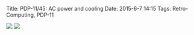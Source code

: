 Title: PDP-11/45: AC power and cooling
Date: 2015-6-7 14:15
Tags: Retro-Computing, PDP-11

[<img class='image-process-thumb' src='/images/pdp11/chassis-with-fans.jpg'/>]({filename}/images/pdp11/chassis-with-fans.jpg)
[<img class='image-process-thumb' src='/images/pdp11/742-rebuild.jpg'/>]({filename}/images/pdp11/742-rebuild.jpg)
